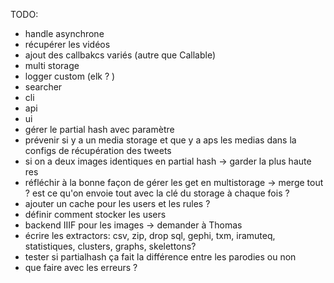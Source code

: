 TODO:
- handle asynchrone
- récupérer les vidéos
- ajout des callbakcs variés (autre que Callable)
- multi storage
- logger custom (elk ? )
- searcher
- cli
- api
- ui
- gérer le partial hash avec paramètre
- prévenir si y a un media storage et que y a aps les medias dans la configs de récupération des tweets
- si on a deux images identiques en partial hash -> garder la plus haute res
- réfléchir à la bonne façon de gérer les get en multistorage -> merge tout ? est ce qu'on envoie tout avec la clé du storage à chaque fois ?
- ajouter un cache pour les users et les rules ? 
- définir comment stocker les users
- backend IIIF pour les images -> demander à Thomas 
- écrire les extractors: csv, zip, drop sql, gephi, txm, iramuteq, statistiques, clusters, graphs, skelettons?
- tester si partialhash ça fait la différence entre les parodies ou non
- que faire avec les erreurs ? 